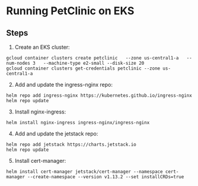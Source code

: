 # Running PetClinic on EKS

## Steps
1. Create an EKS cluster:
```
gcloud container clusters create petclinic   --zone us-central1-a   --num-nodes 3   --machine-type e2-small --disk-size 20
gcloud container clusters get-credentials petclinic --zone us-central1-a
```

2. Add and update the ingress-nginx repo:
```
helm repo add ingress-nginx https://kubernetes.github.io/ingress-nginx
helm repo update
```

3. Install nginx-ingress:
```
helm install nginx-ingress ingress-nginx/ingress-nginx
```

4. Add and update the jetstack repo:
```
helm repo add jetstack https://charts.jetstack.io
helm repo update
```

5. Install cert-manager:
```
helm install cert-manager jetstack/cert-manager --namespace cert-manager --create-namespace --version v1.13.2 --set installCRDs=true
```

